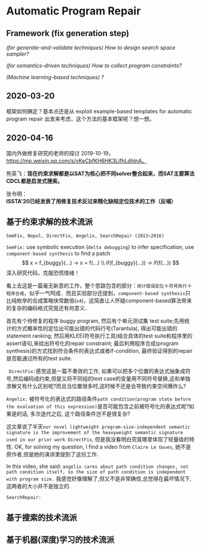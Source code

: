 # Automatic Program Repair

## Framework (fix generation step)

*(for generate-and-validate techniques) How to design search space sampler?*

*(for semantics-driven techniques) How to collect program constraints?*

*(Machine learning-based techniques) ?*

## 2020-03-20

框架如何确定？基本点还是从 exploit example-based templates for automatic program repair 出发来考虑，这个方法的基本框架呢？想一想。

## 2020-04-16

国内外做修复研究的老师的探讨 2019-10-19，https://mp.weixin.qq.com/s/vKeCbfKH6HK3LifhLdhlnA。

熊英飞：**现在约束求解都是以SAT为核心把不同solver整合起来，而SAT主要算法CDCL都是启发式搜索。**

张令明：**ISSTA'20已经发表了用修复技术反过来精化缺陷定位技术的工作（反哺）**

## 基于约束求解的技术流派

`SemFix, Nopol, DirectFix, Angelix, SearchRepair (2013~2016)`

`SemFix:` use symbolic execution (`delta debugging`) to infer specification,  use `component-based synthesis` to find a patch
$$
x = f_{buggy}(...) → x = f(...) \\
if(f_{buggy}(...)) → if(f(...))
$$
深入研究代码，克服恐慌情绪！

看上去这是一篇毫无新意的工作，整个思路包含的部分：`统计错误定位`＋`符号执行`＋`程序合成`，似乎一气呵成．而且实验部分还提到，`component-based synthesis`只比纯枚举的合成策略快常数倍(`x4`)，这简直让人怀疑component-based算法带来的复杂的编码格式究竟还有何意义．

首先有个待修复的程序 buggy program, 然后有个单元测试集 test suite;先用统计的方式概率性的定位出可能出错的代码行号(Tarantula), 得出可能出错的 statement ranking; 然后用KLEE(符号执行工具)结合具体的test suite和程序里的assert语句,来给出符号化的repair constraint; 最后利用程序合成(program synthesis)的方式找到符合条件的表达式或者if-condition, 最终验证得到的repair是否能通过所有的test suite.

` DirectFix:`感觉这是一篇不奏效的工作, 如果可以把多个位置的表达式抽象成符号,然后编码成约束,但是又将不同组的test  case的变量用不同符号替换,这和单独求解又有什么区别呢?而且当位置很多时,这时候不还是会导致约束空间爆炸么?

`Angelix:` 被符号化的表达式的路径条件`path condition(program state before the evaluation of this expression)`是否可能包含之前被符号化的表达式呢?如果是的话, 多次迭代之后, 这个路径条件岂不是很复杂?

这文章说了半天`our novel lightweight program-size-independent semantic signature is the improvement of the heavyweight semantic signature used in our prior work DirectFix`, 但是我没看明白究竟哪里体现了轻量级的特性. OK, for solving my question, I find a video from `Claire Le Goues`, 她不是原作者,但是她的演讲里提到了这份工作.

In this video, she said: `angelix cares about path condition changes, not path condition itself, so the size of path condition is independent with program size.` 我感觉好像理解了,但又不是非常确信,总觉得在最坏情况下,这两者的大小并不是独立的.

`SearchRepair:`  





## 基于搜索的技术流派

## 基于机器(深度)学习的技术流派